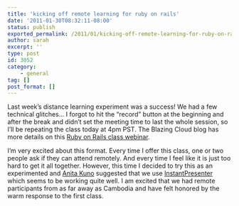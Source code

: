 ```yaml
---
title: 'kicking off remote learning for ruby on rails'
date: '2011-01-30T08:32:11-08:00'
status: publish
exported_permalink: /2011/01/kicking-off-remote-learning-for-ruby-on-rails
author: sarah
excerpt: ''
type: post
id: 3052
category:
    - general
tag: []
post_format: []
---
```

Last week’s distance learning experiment was a success! We had a few technical glitches… I forgot to hit the “record” button at the beginning and after the break and didn’t set the meeting time to last the whole session, so I’ll be repeating the class today at 4pm PST. The Blazing Cloud blog has more details on this [Ruby on Rails class webinar](http://bit.ly/fXwUDp).

I’m very excited about this format. Every time I offer this class, one or two people ask if they can attend remotely. And every time I feel like it is just too hard to get it all together. However, this time I decided to try this as an experimented and [Anita Kuno](http://twitter.com/anteaya) suggested that we use [InstantPresenter](http://www.instantpresenter.com/) which seems to be working quite well. I am excited that we had remote participants from as far away as Cambodia and have felt honored by the warm response to the first class.